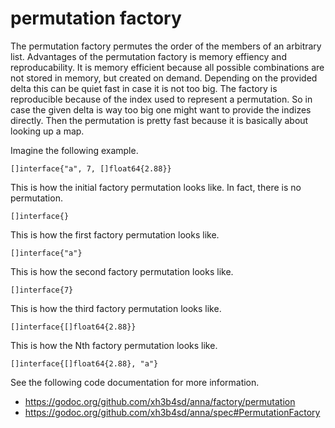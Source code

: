 # permutation factory
The permutation factory permutes the order of the members of an arbitrary list.
Advantages of the permutation factory is memory effiency and reproducability.
It is memory efficient because all possible combinations are not stored in
memory, but created on demand. Depending on the provided delta this can be
quiet fast in case it is not too big. The factory is reproducible because of
the index used to represent a permutation. So in case the given delta is way
too big one might want to provide the indizes directly. Then the permutation is
pretty fast because it is basically about looking up a map.

Imagine the following example.

```
[]interface{"a", 7, []float64{2.88}}
```

This is how the initial factory permutation looks like. In fact, there is no
permutation.

```
[]interface{}
```

This is how the first factory permutation looks like.

```
[]interface{"a"}
```

This is how the second factory permutation looks like.

```
[]interface{7}
```

This is how the third factory permutation looks like.

```
[]interface{[]float64{2.88}}
```

This is how the Nth factory permutation looks like.

```
[]interface{[]float64{2.88}, "a"}
```

See the following code documentation for more information.

- https://godoc.org/github.com/xh3b4sd/anna/factory/permutation
- https://godoc.org/github.com/xh3b4sd/anna/spec#PermutationFactory
